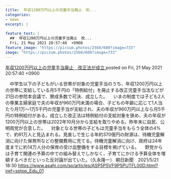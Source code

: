 ```yaml
---
title:  年収1200万円以上の児童手当廃止　改...
categories:
- news
excerpt: |
  
feature_text: |
  ##  年収1200万円以上の児童手当廃止　改...
  Fri, 21 May 2021 20:57:40  +0900
feature_image: "https://picsum.photos/2560/600?image=733"
image: "https://picsum.photos/2560/600?image=733"
---
```


[ 年収1200万円以上の児童手当廃止　改正法が成立  ](https://asahi.5ch.net/test/read.cgi/newsplus/1621598260/)
posted on Fri, 21 May 2021 20:57:40  +0900

<!--more-->

　中学生以下の子どもがいる世帯が対象の児童手当のうち、年収1200万円以上の世帯に支給している月5千円の「特例給付」を廃止する改正児童手当法などが21日の参院本会議で、賛成多数で可決、成立した。 　いまの制度では子ども2人の専業主婦家庭で夫の年収が960万円未満の場合、子どもの年齢に応じて1人当たり月1万〜1万5千円の児童手当が支給され、夫の年収が960万円以上なら月5千円の特例給付がある。成立した改正法は特例給付の支給対象を狭め、夫の年収が1200万円以上の世帯は2022年10月分から支給を取りやめる。昨年末に自民、公明両党が合意した。 　対象となる世帯の子どもは児童手当をもらう全体の4%で、約61万人と見込まれる。見直しで生じる年約370億円の財源は、待機児童解消に向けた保育所などの整備費用に充てる。待機児童解消に向け、政府は24年度までに約14万人分の保育の受け皿整備をする目標を掲げている。 　野党からは子育て関連の予算の中での組み替えでしかなく、子育てにかける予算全体を増額するべきだといった反対論が出ていた。（久永隆一） 朝日新聞　2021/5/21 18:30 https://www.asahi.com/sp/articles/ASP5P5VF9P5PUTFL00D.html?iref=sptop_Edu_01
